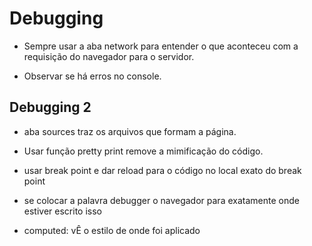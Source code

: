 # Debugging

* Sempre usar a aba network para entender o que aconteceu com a requisição do navegador para o servidor.

* Observar se há erros no console.

## Debugging 2

* aba sources traz os arquivos que formam a página.

* Usar função pretty print remove a mimificação do código.

* usar break point e dar reload para o código no local exato do break point

* se colocar a palavra debugger o navegador para exatamente onde estiver escrito isso

* computed: vÊ o estilo de onde foi aplicado